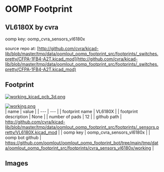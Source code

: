 # OOMP Footprint  
## VL6180X  by cvra  
  
oomp key: oomp_cvra_sensors_vl6180x  
  
source repo at: [http://github.com/cvra/kicad-lib/blob/master/tmp/data/oomlout_oomp_footprint_src/footprints/_switches.pretty/CFPA-1FB4-A2T.kicad_mod](http://github.com/cvra/kicad-lib/blob/master/tmp/data/oomlout_oomp_footprint_src/footprints/_switches.pretty/CFPA-1FB4-A2T.kicad_mod)  
## Footprint  
  
[![working_kicad_pcb_3d.png](working_kicad_pcb_3d_600.png)](working_kicad_pcb_3d.png)  
  
[![working.png](working_600.png)](working.png)  
| name | value | 
| --- | --- | 
| footprint name | VL6180X | 
| footprint description | None | 
| number of pads | 12 | 
| github path | http://github.com/cvra/kicad-lib/blob/master/tmp/data/oomlout_oomp_footprint_src/footprints/_sensors.pretty/VL6180X.kicad_mod | 
| oomp key | oomp_cvra_sensors_vl6180x | 
| oomp bot github | https://github.com/oomlout/oomlout_oomp_footprint_bot/tree/main/tmp/data/oomlout_oomp_footprint_src/footprints/cvra_sensors_vl6180x/working | 
## Images  
